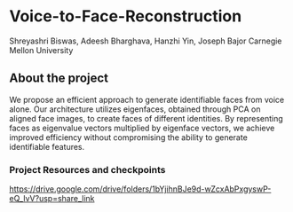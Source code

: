 # Voice-to-Face-Reconstruction

Shreyashri Biswas, Adeesh Bharghava, Hanzhi Yin, Joseph Bajor
Carnegie Mellon University


## About the project
We propose an efficient approach to generate identifiable faces from voice alone. Our architecture utilizes eigenfaces, obtained through PCA on aligned face images, to create faces of different identities. 
By representing faces as eigenvalue vectors multiplied by eigenface vectors, we achieve improved efficiency without compromising the ability to generate identifiable features.

### Project Resources and checkpoints
https://drive.google.com/drive/folders/1bYjihnBJe9d-wZcxAbPxgyswP-eQ_IvV?usp=share_link